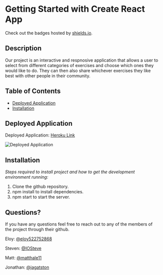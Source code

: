 # Getting Started with Create React App

Check out the badges hosted by [shields.io](https://shields.io/).

## Description

Our project is an interactive and respnosive application that allows a user to select from different categories of exercises and choose which ones they would like to do. They can then also share whichever exercises they like best with other people in their community.

## Table of Contents

- [Deployed Application](#deployedapplication)
- [Installation](#installation)

## Deployed Application

Deployed Application: [Heroku Link](https://fathomless-citadel-06213.herokuapp.com/)

![Deployed Application](./public/images/deployed-app.png)

## Installation

_Steps required to install project and how to get the development environment running:_

1. Clone the github repository.
2. npm install to install dependencies.
3. npm start to start the server.

## Questions?

If you have any questions feel free to reach out to any of the members of the project through their github.

Eloy: [@eloy522752868](https://api.github.com/users/eloy522752868)

Steven: [@IOSteve](https://api.github.com/users/IOSteve)

Matt: [@matthale11](https://api.github.com/users/matthale11)

Jonathan: [@jagatston](https://api.github.com/users/jagatston)
